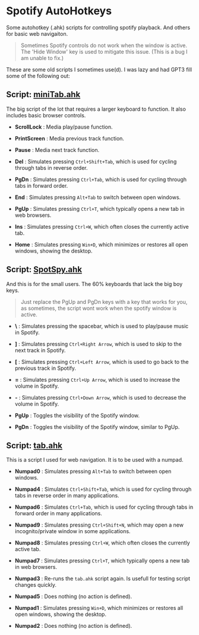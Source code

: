 # Spotify AutoHotkeys
 Some autohotkey (.ahk) scripts for controlling spotify playback. And others for basic web navigaiton.

 >Sometimes Spotify controls do not work when the window is active. The 'Hide Window' key is used to mitigate this issue. (This is a bug I am unable to fix.)

These are some old scripts I sometimes use(d). I was lazy and had GPT3 fill some of the following out:

## Script: [miniTab.ahk](/miniTab.ahk)

The big script of the lot that requires a larger keyboard to function. It also includes basic browser controls.

- **ScrollLock** : Media play/pause function.

- **PrintScreen** : Media previous track function.

- **Pause** : Media next track function.

- **Del** : Simulates pressing `Ctrl+Shift+Tab`, which is used for cycling through tabs in reverse order.

- **PgDn** : Simulates pressing `Ctrl+Tab`, which is used for cycling through tabs in forward order.

- **End** : Simulates pressing `Alt+Tab` to switch between open windows.

- **PgUp** : Simulates pressing `Ctrl+T`, which typically opens a new tab in web browsers.

- **Ins** : Simulates pressing `Ctrl+W`, which often closes the currently active tab.

- **Home** : Simulates pressing `Win+D`, which minimizes or restores all open windows, showing the desktop.

## Script: [SpotSpy.ahk](/SpotSpy.ahk)

And this is for the small users. The 60% keyboards that lack the big boy keys. 
>Just replace the PgUp and PgDn keys with a key that works for you, as sometimes, the script wont work when the spotify window is active.

- **\\** : Simulates pressing the spacebar, which is used to play/pause music in Spotify.

- **]** : Simulates pressing `Ctrl+Right Arrow`, which is used to skip to the next track in Spotify.

- **[** : Simulates pressing `Ctrl+Left Arrow`, which is used to go back to the previous track in Spotify.

- **=** : Simulates pressing `Ctrl+Up Arrow`, which is used to increase the volume in Spotify.

- **-** : Simulates pressing `Ctrl+Down Arrow`, which is used to decrease the volume in Spotify.

- **PgUp** : Toggles the visibility of the Spotify window.

- **PgDn** : Toggles the visibility of the Spotify window, similar to PgUp.


## Script: [tab.ahk](/tab.ahk)

This is a script I used for web navigation. It is to be used with a numpad.

- **Numpad0** : Simulates pressing `Alt+Tab` to switch between open windows.

- **Numpad4** : Simulates `Ctrl+Shift+Tab`, which is used for cycling through tabs in reverse order in many applications.

- **Numpad6** : Simulates `Ctrl+Tab`, which is used for cycling through tabs in forward order in many applications.

- **Numpad9** : Simulates pressing `Ctrl+Shift+N`, which may open a new incognito/private window in some applications.

- **Numpad8** : Simulates pressing `Ctrl+W`, which often closes the currently active tab.

- **Numpad7** : Simulates pressing `Ctrl+T`, which typically opens a new tab in web browsers.

- **Numpad3** : Re-runs the `tab.ahk` script again. Is usefull for testing script changes quickly.

- **Numpad5** : Does nothing (no action is defined).

- **Numpad1** : Simulates pressing `Win+D`, which minimizes or restores all open windows, showing the desktop.

- **Numpad2** : Does nothing (no action is defined).